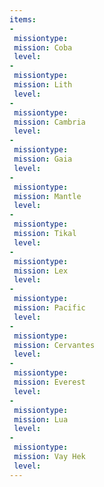 ```yaml
---
items:
-
 missiontype: 
 mission: Coba
 level: 
-
 missiontype: 
 mission: Lith
 level: 
-
 missiontype: 
 mission: Cambria
 level: 
-
 missiontype: 
 mission: Gaia
 level: 
-
 missiontype: 
 mission: Mantle
 level: 
-
 missiontype: 
 mission: Tikal
 level: 
-
 missiontype: 
 mission: Lex
 level: 
-
 missiontype: 
 mission: Pacific
 level: 
-
 missiontype: 
 mission: Cervantes
 level: 
-
 missiontype: 
 mission: Everest
 level: 
-
 missiontype: 
 mission: Lua
 level: 
-
 missiontype: 
 mission: Vay Hek
 level: 
---
```

